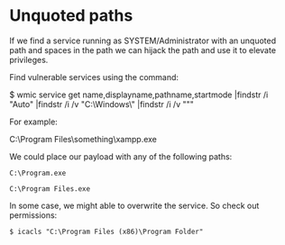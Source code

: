 # Unquoted paths

If we find a service running as SYSTEM/Administrator with an unquoted path and spaces in the path we can hijack the path and use it to elevate privileges.

Find vulnerable services using the command:

$ wmic service get name,displayname,pathname,startmode |findstr /i "Auto" |findstr /i /v "C:\Windows\\" |findstr /i /v """

For example:

C:\Program Files\something\xampp.exe

We could place our payload with any of the following paths:

```
C:\Program.exe

C:\Program Files.exe

```

In some case, we might able to overwrite the service. So check out permissions:

```
$ icacls "C:\Program Files (x86)\Program Folder"
```
